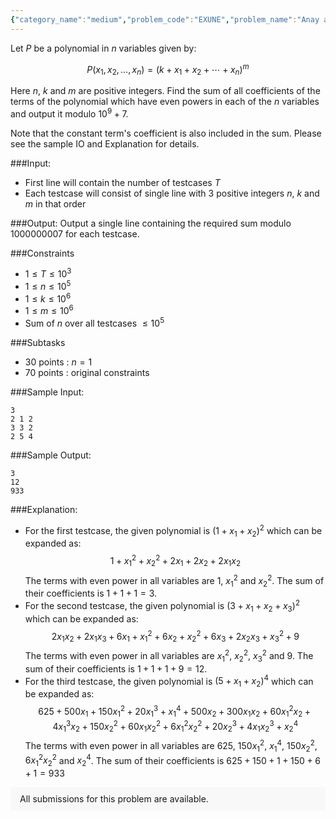 ```yaml
---
{"category_name":"medium","problem_code":"EXUNE","problem_name":"Anay and Polynomial","problemComponents":{"constraints":"","constraintsState":false,"subtasks":"","subtasksState":false,"inputFormat":"","inputFormatState":false,"outputFormat":"","outputFormatState":false,"sampleTestCases":{}},"video_editorial_url":"","languages_supported":{"0":"CPP14","1":"C","2":"JAVA","3":"PYTH 3.6","4":"PYTH","5":"PYP3","6":"CS2","7":"ADA","8":"PYPY","9":"TEXT","10":"PAS fpc","11":"NODEJS","12":"RUBY","13":"PHP","14":"GO","15":"HASK","16":"TCL","17":"PERL","18":"SCALA","19":"LUA","20":"kotlin","21":"BASH","22":"JS","23":"LISP sbcl","24":"rust","25":"PAS gpc","26":"BF","27":"CLOJ","28":"R","29":"D","30":"CAML","31":"FORT","32":"ASM","33":"swift","34":"FS","35":"WSPC","36":"LISP clisp","37":"SQL","38":"SCM guile","39":"PERL6","40":"ERL","41":"CLPS","42":"ICK","43":"NICE","44":"PRLG","45":"ICON","46":"COB","47":"SCM chicken","48":"PIKE","49":"SCM qobi","50":"ST","51":"NEM"},"max_timelimit":1,"source_sizelimit":50000,"problem_author":"karnikanay","problem_tester":null,"date_added":"27-09-2019","tags":{"0":"combinatorics","1":"exponentiation","2":"expp2019","3":"karnikanay","4":"modulo"},"problem_difficulty_level":"Medium","best_tag":"","editorial_url":"https://discuss.codechef.com/problems/EXUNE","time":{"view_start_date":1571142600,"submit_start_date":1571142600,"visible_start_date":1571142600,"end_date":1735669800},"is_direct_submittable":false,"problemDiscussURL":"https://discuss.codechef.com/search?q=EXUNE","is_proctored":false,"visitedContests":{},"layout":"problem"}
---
```

Let $P$ be a polynomial in $n$ variables given by:

$$
P(x_1, x_2, \ldots,x_{n}) = (k + x_1 + x_2 + \cdots + x_{n})^{m}
$$

Here $n$, $k$ and $m$ are positive integers. Find the sum of all coefficients of the terms of the polynomial which have even powers in each of the $n$ variables and output it modulo $10^9 + 7$.

Note that the constant term's coefficient is also included in the sum. Please see the sample IO and Explanation for details.

###Input:

- First line will contain the number of testcases $T$
- Each testcase will consist of single line with $3$ positive integers $n$, $k$ and $m$ in that order

###Output:
Output a single line containing the required sum modulo $1000000007$ for each testcase.

###Constraints 
- $1 \leq T \leq 10^3$
- $1 \leq n \leq 10^5$
- $1 \leq k \leq 10^6$
- $1 \leq m \leq 10^6$
- Sum of $n$ over all testcases $\leq 10^5$

###Subtasks
- 30 points : $n = 1$
- 70 points : original constraints

###Sample Input:
```
3
2 1 2
3 3 2
2 5 4
```

###Sample Output:
```
3
12
933
```

###Explanation:
- For the first testcase, the given polynomial is $(1 + x_1 + x_2)^2$ which can be expanded as: $$1 + x_1^2 + x_2^2 + 2x_1 + 2x_2 + 2x_1x_2$$
The terms with even power in all variables are $1$, $x_1^2$ and $x_2^2$. The sum of their coefficients is $1 + 1 + 1 = 3$.
- For the second testcase, the given polynomial is $(3+x_1+x_2+x_3)^2$ which can be expanded as: $$2x_1x_2+2x_1x_3+6x_1+x_1^2+6x_2+x_2^2+6x_3+2x_2x_3+x_3^2+9$$
The terms with even power in all variables are $x_1^2$, $x_2^2$, $x_3^2$ and $9$. The sum of their coefficients is $1 + 1 + 1  + 9 = 12$.
- For the third testcase, the given polynomial is $(5 + x_1 + x_2)^4$ which can be expanded as: $$625+500x_1+150x_1^2+20x_1^3+x_1^4+500x_2+300x_1x_2+60x_1^2x_2+4x_1^3
 x_2+150x_2^2+60x_1x_2^2+6x_1^2x_2^2+20x_2^3+4x_1x_2^3+x_2^4$$
The terms with even power in all variables are $625$, $150x_1^2$, $x_1^4$, $150x_2^2$, $6x_1^2x_2^2$ and $x_2^4$. The sum of their coefficients is $625 + 150 + 1 + 150 + 6 + 1 = 933$
<aside style='background: #f8f8f8;padding: 10px 15px;'><div>All submissions for this problem are available.</div></aside>